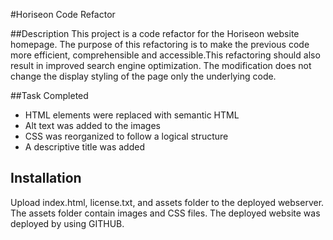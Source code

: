 #Horiseon Code Refactor

##Description
This project is a code refactor for the Horiseon website homepage. The purpose of this refactoring is to make the previous code more efficient, comprehensible and accessible.This refactoring should also result in improved search engine optimization. The modification does not change the display styling of the page only the underlying code.


##Task Completed 
* HTML elements were replaced with semantic HTML
* Alt text was added to the images 
* CSS was reorganized to follow a logical structure
* A descriptive title was added


## Installation
Upload index.html, license.txt, and assets folder to the deployed webserver. The assets folder contain images and CSS files.
The deployed website was deployed by using GITHUB.








